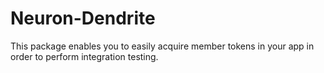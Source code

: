 # Neuron-Dendrite

This package enables you to easily acquire member tokens in your app in order to perform integration testing.